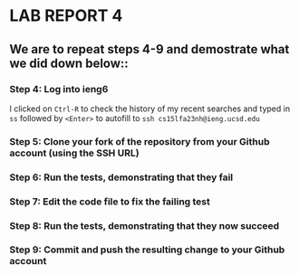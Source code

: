 # LAB REPORT 4 

## We are to repeat steps 4-9 and demostrate what we did down below::

### Step 4: Log into ieng6
I clicked on `Ctrl-R` to check the history of my recent searches and typed in `ss` followed by `<Enter>` to autofill to `ssh cs15lfa23nh@ieng.ucsd.edu` 


### Step 5: Clone your fork of the repository from your Github account (using the SSH URL)

### Step 6: Run the tests, demonstrating that they fail

### Step 7: Edit the code file to fix the failing test

### Step 8: Run the tests, demonstrating that they now succeed

### Step 9: Commit and push the resulting change to your Github account
